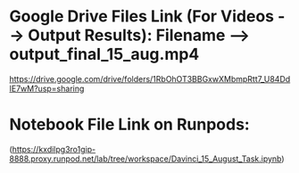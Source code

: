 # Google Drive Files Link (For Videos --> Output Results): Filename --> output_final_15_aug.mp4
https://drive.google.com/drive/folders/1RbOhOT3BBGxwXMbmpRtt7_U84DdIE7wM?usp=sharing

# Notebook File Link on Runpods:
(https://kxdilpg3ro1gip-8888.proxy.runpod.net/lab/tree/workspace/Davinci_15_August_Task.ipynb)
